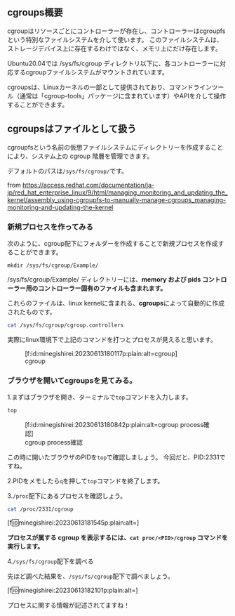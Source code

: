 ﻿




## cgroups概要

cgroupはリソースごとにコントローラーが存在し、コントローラーはcgroupfsという特別なファイルシステムを介して使います。
このファイルシステムは、ストレージデバイス上に存在するわけではなく、メモリ上にだけ存在します。

Ubuntu20.04では /sys/fs/cgroup ディレクトリ以下に、各コントローラーに対応するcgroupファイルシステムがマウントされています。

cgroupsは、Linuxカーネルの一部として提供されており、コマンドラインツール（通常は「cgroup-tools」パッケージに含まれています）やAPIを介して操作することができます。



## cgroupsはファイルとして扱う


cgroupfsという名前の仮想ファイルシステムにディレクトリーを作成することにより、システム上の cgroup 階層を管理できます。

デフォルトのパスは`/sys/fs/cgroup/`です。


from https://access.redhat.com/documentation/ja-jp/red_hat_enterprise_linux/9/html/managing_monitoring_and_updating_the_kernel/assembly_using-cgroupfs-to-manually-manage-cgroups_managing-monitoring-and-updating-the-kernel


### 新規プロセスを作ってみる

次のように、cgroup配下にフォルダーを作成することで新規プロセスを作成することができます。

`mkdir /sys/fs/cgroup/Example/`

/sys/fs/cgroup/Example/ ディレクトリーには、**memory および pids コントローラー用のコントローラー固有のファイルも含まれます。**

これらのファイルは、linux kernelに含まれる、**cgroups**によって自動的に作成されたものです。



```sh
cat /sys/fs/cgroup/cgroup.controllers
```

実際にlinux環境下で上記のコマンドを打つとプロセスが見えると思います。




<figure class="figure-image figure-image-fotolife" title="cgroup">[f:id:minegishirei:20230613180117p:plain:alt=cgroup]<figcaption>cgroup</figcaption></figure>





### ブラウザを開いてcgroupsを見てみる。


1.まずはブラウザを開き、ターミナルで`top`コマンドを入力します。

```sh
top
```

<figure class="figure-image figure-image-fotolife" title="cgroup process確認">[f:id:minegishirei:20230613180842p:plain:alt=cgroup process確認]<figcaption>cgroup process確認</figcaption></figure>


この時に開いたブラウザのPIDを`top`で確認しましょう。
今回だと、PID:2331ですね。

2.PIDをメモしたら`q`を押して`top`コマンドを終了します。

3.`/proc`配下にあるプロセスを確認しょう。

```sh
cat /proc/2331/cgroup
```

[f:id:minegishirei:20230613181545p:plain:alt=]

**プロセスが属する cgroup を表示するには、`cat proc/<PID>/cgroup` コマンドを実行します。**


4.`/sys/fs/cgroup`配下を調べる

先ほど調べた結果を、`/sys/fs/cgroup`配下で調べましょう。

[f:id:minegishirei:20230613182101p:plain:alt=]


プロセスに関する情報が記述されてますね！


